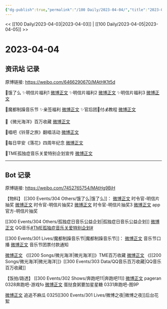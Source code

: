 ```yaml
---
{"dg-publish":true,"permalink":"/100 Daily/2023-04-04/","title":"2023-04-04","created":"2023-04-05T13:26:11.640+08:00","updated":"2023-04-11T14:46:31.852+08:00"}
---
```



<< [[100 Daily/2023-04-03\|2023-04-03]] | [[100 Daily/2023-04-05\|2023-04-05]] >>

# 2023-04-04

## 资讯站 记录

原博链接: https://weibo.com/6466290670/MAtHK1t5d

🌟饿了么
✨明信片福利1 [微博正文](https://weibo.com/6466290670/4886760942733119)
✨明信片福利2 [微博正文](https://weibo.com/6466290670/4886761199370987)
✨明信片福利3 [微博正文](https://weibo.com/6466290670/4886817880408702)

🌟魔都制躁音乐节
✨亲签福利 [微博正文](https://weibo.com/6466290670/4886760682687788)
✨官后团🎫付💰教程 [微博正文](https://weibo.com/6466290670/4886926848428046)

🌟《微光海洋》百万收藏 [微博正文](https://weibo.com/6466290670/4886826941155104)

🌟唱吧《铃芽之旅》翻唱活动 [微博正文](https://weibo.com/6466290670/4886782535795786)

🌟每日早安《落花》四周年纪念 [微博正文](https://weibo.com/6466290670/4886718141170931)

🌟TME孤独症音乐关爱特别企划宣传 [微博正文](https://weibo.com/6466290670/4886783483712236)

---
## Bot 记录

原博链接: https://weibo.com/7452765754/MAtHg9BjH

【物料】
[[300 Events/304 Others/饿了么\|饿了么]]：
[微博正文](http://weibo.com/7756461320/MAoCS0Acl) 时令官-明信片抽奖
[微博正文](https://weibo.com/7756461320/MAqlRvvMx) 时令官-明信片抽奖2
[微博正文](https://weibo.com/7756461320/MAs5UApJv) 时令官-明信片抽奖3
[微博正文](https://weibo.com/5117812753/MAoBfhZRh) app官方-明信片抽奖

[[300 Events/304 Others/孤独症日音乐公益企划\|孤独症日音乐公益企划]]
[微博正文](http://weibo.com/2169129705/MAplwaG0h) QQ音乐[#TME孤独症音乐关爱特别企划#](https://s.weibo.com/weibo?q=%23TME%E5%AD%A4%E7%8B%AC%E7%97%87%E9%9F%B3%E4%B9%90%E5%85%B3%E7%88%B1%E7%89%B9%E5%88%AB%E4%BC%81%E5%88%92%23)

[[300 Events/301 Lives/魔都制躁音乐节\|魔都制躁音乐节]]：
[微博正文](http://weibo.com/7740679900/MAoY3auW8) 音乐节口播
[微博正文](http://weibo.com/5248300719/MAtkj8Es7) 音乐节团票付款通知

[微博正文](http://weibo.com/6355984955/MAqwL0kSM) 《[[200 Songs/微光海洋\|微光海洋]]》TME百万收藏
[微博正文](https://weibo.com/6873575859/Knn9GB5cg) 《[[200 Songs/微光海洋\|微光海洋]]》[[300 Events/303 Data/QQ音乐百万收藏\|QQ音乐百万收藏]]

【饭拍/路透】
[[300 Events/302 Shows/奔跑吧11\|奔跑吧11]]
[微博正文](http://weibo.com/7633014126/MAsZclb0C) pageran 0328奔跑吧-游戏fo
[微博正文](https://weibo.com/6048634807/MApS1avNY) 蛋挞食粥要加星星糖 0331奔跑吧-图9P

[微博正文](http://weibo.com/5657474252/MAtohbMuH) 追追不麻瓜 0325[[300 Events/301 Lives/微博之夜\|微博之夜]]后台花絮
